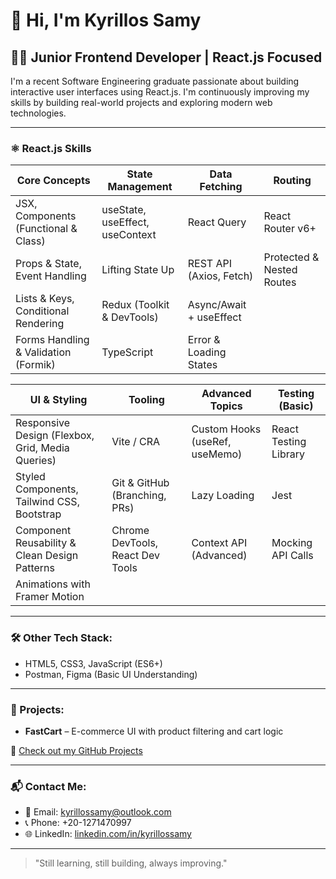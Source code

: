# 👋 Hi, I'm Kyrillos Samy

## 🧑‍💻 Junior Frontend Developer | React.js Focused

I'm a recent Software Engineering graduate passionate about building interactive user interfaces using React.js. I'm continuously improving my skills by building real-world projects and exploring modern web technologies.

---

### ⚛️ React.js Skills

| Core Concepts                | State Management            | Data Fetching             | Routing               |
|-----------------------------|----------------------------|--------------------------|-----------------------|
| JSX, Components (Functional & Class) | useState, useEffect, useContext | React Query             | React Router v6+      |
| Props & State, Event Handling | Lifting State Up            | REST API (Axios, Fetch)  | Protected & Nested Routes |
| Lists & Keys, Conditional Rendering | Redux (Toolkit & DevTools) | Async/Await + useEffect  |                       |
| Forms Handling & Validation (Formik) | TypeScript         | Error & Loading States   |                       |

| UI & Styling                | Tooling                    | Advanced Topics          | Testing (Basic)       |
|----------------------------|----------------------------|--------------------------|-----------------------|
| Responsive Design (Flexbox, Grid, Media Queries) | Vite / CRA                | Custom Hooks (useRef, useMemo) | React Testing Library |
| Styled Components, Tailwind CSS, Bootstrap | Git & GitHub (Branching, PRs) | Lazy Loading             | Jest                  |
| Component Reusability & Clean Design Patterns | Chrome DevTools, React Dev Tools | Context API (Advanced)   | Mocking API Calls      |
| Animations with Framer Motion |                            |                          |                       |

---

### 🛠️ Other Tech Stack:
- HTML5, CSS3, JavaScript (ES6+)
- Postman, Figma (Basic UI Understanding)

---

### 📂 Projects:
- **FastCart** – E-commerce UI with product filtering and cart logic
  
🔗 [Check out my GitHub Projects](https://github.com/Kyrillos-Samy1)

---

### 📬 Contact Me:
- 📧 Email: kyrillossamy@outlook.com  
- 📞 Phone: +20-1271470997  
- 🌐 LinkedIn: [linkedin.com/in/kyrillossamy](https://www.linkedin.com/in/kyrillos-samy-38b110222)

---

> "Still learning, still building, always improving."
